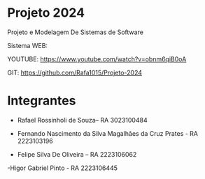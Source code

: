 # Projeto 2024

Projeto e Modelagem De Sistemas de Software

Sistema WEB:

YOUTUBE: https://www.youtube.com/watch?v=obnm6qiB0oA

GIT: https://github.com/Rafa1015/Projeto-2024

# Integrantes

- Rafael Rossinholi de Souza– RA 3023100484
  
- Fernando Nascimento da Silva Magalhães da Cruz Prates - RA 2223103196
  
- Felipe Silva De Oliveira – RA  2223106062

-Higor Gabriel Pinto - RA 2223106445
